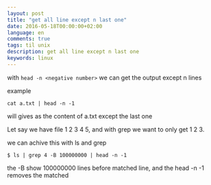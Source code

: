 ```yaml
---
layout: post
title: "get all line except n last one"
date: 2016-05-18T00:00:00+02:00
language: en
comments: true
tags: til unix
description: get all line except n last one
keywords: linux
---
```


with `head -n <negative number>` we can get the output except n lines

example

```
cat a.txt | head -n -1
```

will gives as the content of a.txt except the last one

Let say we have file 1 2 3 4 5, and with grep we want to only get 1 2 3. 

we can achive this with ls and grep

```
$ ls | grep 4 -B 100000000 | head -n -1
```

the -B show 100000000 lines before matched line, and the head -n -1 removes the matched
